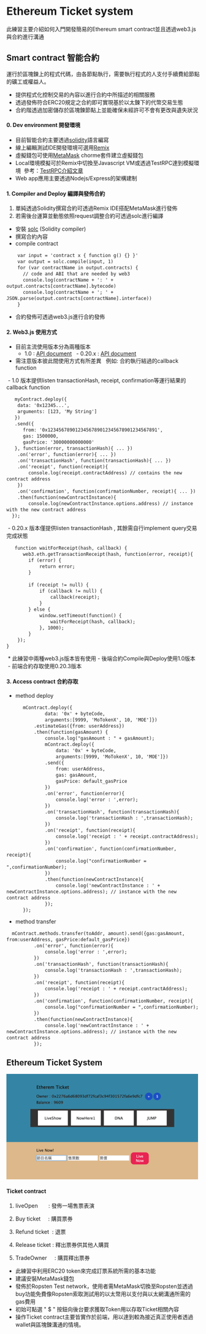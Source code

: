 # Ethereum Ticket system # 

此練習主要介紹如何入門開發簡易的Ethereum smart contract並且透過web3.js與合約進行溝通

## Smart contract 智能合約 ##

運行於區塊鍊上的程式代碼，由各節點執行，需要執行程式的人支付手續費給節點的礦工或權益人。
 * 提供程式化控制交易的內容以進行合約中所描述的相關服務
 * 透過發佈符合ERC20規定之合約即可實現基於以太鍊下的代幣交易生態
 * 合約階透過加密儲存於區塊鍊節點上並能確保未經許可不會有更改與遺失狀況

#### 0. Dev environment 開發環境 ####

 * 目前智能合約主要透過[solidity](http://solidity.readthedocs.io/en/v0.4.21/index.html)語言編寫
 * 線上編輯測試IDE開發環境可選用[Remix](https://ethereum.github.io/browser-solidity/)
 * 虛擬錢包可使用[MetaMask](https://metamask.io/) chorme套件建立虛擬錢包
 * Local環境模擬可於Remix中切換至Javascript VM或透過TestRPC達到模擬環境  參考：[TestRPC介紹文章](https://medium.com/taipei-ethereum-meetup/%E5%88%A9%E7%94%A8%E5%B7%A5%E5%85%B7%E5%8A%A0%E9%80%9Fdapp%E5%BB%BA%E7%BD%AE%E5%92%8C%E6%B8%AC%E8%A9%A6-fb08e77f208e)
 * Web app應用主要透過Nodejs/Express的架構建制
#### 1. Compiler and Deploy 編譯與發佈合約 ####
 1. 單純透過Solidity撰寫合約可透過Remix IDE搭配MetaMask進行發佈
 2. 若需後台運算並動態依照request調整合約可透過solc進行編譯

 * 安裝 [solc](https://www.npmjs.com/package/solc) (Solidity compiler)
 * 撰寫合約內容
 * compile contract
 ``` var solc = require('solc')
     var input = 'contract x { function g() {} }'
     var output = solc.compile(input, 1)
     for (var contractName in output.contracts) {
       // code and ABI that are needed by web3
       console.log(contractName + ': ' + output.contracts[contractName].bytecode)
       console.log(contractName + '; ' + JSON.parse(output.contracts[contractName].interface))
     }
```
 * 合約發佈可透過web3.js進行合約發佈
 
#### 2. Web3.js 使用方式 ####
 * 目前主流使用版本分為兩種版本
   - 1.0    : [API document](https://web3js.readthedocs.io/en/1.0/index.html)
   - 0.20.x : [API document](https://github.com/ethereum/wiki/wiki/JavaScript-API)
 * 需注意版本彼此間使用方式有所差異
   例如: 合約執行結過的callback function
   
  - 1.0 版本提供listen transactionHash, receipt, confirmation等運行結果的callback function
``` 
   myContract.deploy({
    data: '0x12345...',
    arguments: [123, 'My String']
   })
   .send({
      from: '0x1234567890123456789012345678901234567891',
      gas: 1500000,
      gasPrice: '30000000000000'
   }, function(error, transactionHash){ ... })
    .on('error', function(error){ ... })
    .on('transactionHash', function(transactionHash){ ... })
    .on('receipt', function(receipt){
        console.log(receipt.contractAddress) // contains the new contract address
    })
    .on('confirmation', function(confirmationNumber, receipt){ ... })
    .then(function(newContractInstance){
        console.log(newContractInstance.options.address) // instance with the new contract address
  });
``` 
  - 0.20.x 版本僅提供listen transactionHash , 其餘需自行implement query交易完成狀態
``` 
   function waitForReceipt(hash, callback) {
      web3.eth.getTransactionReceipt(hash, function(error, receipt){
        if (error) {
            return error;
        }
        
        if (receipt != null) {
            if (callback != null) {
                callback(receipt);
            }
        } else {
            window.setTimeout(function() {
                waitForReceipt(hash, callback);
            }, 1000);
        }
    });
}
```
  * 此練習中兩種web3.js版本皆有使用
    - 後端合約Compile與Deploy使用1.0版本
    - 前端合約存取使用0.20.3版本

#### 3. Access contract 合約存取 ####
  - method deploy
  ```
        mContract.deploy({
                data: '0x' + byteCode,
                arguments:[9999, 'MoTokenX', 10, 'MOE']})
            .estimateGas({from: userAddress})
            .then(function(gasAmount) {
                console.log("gasAmount : " + gasAmount);
                mContract.deploy({
                    data: '0x' + byteCode,
                    arguments:[9999, 'MoTokenX', 10, 'MOE']})
                .send({
                    from: userAddress,
                    gas: gasAmount,
                    gasPrice: default_gasPrice
                })
                .on('error', function(error){
                    console.log('error : ',error);
                })
                .on('transactionHash', function(transactionHash){
                    console.log('transactionHash : ',transactionHash);
                })
                .on('receipt', function(receipt){
                    console.log('receipt : ' + receipt.contractAddress);
                })
                .on('confirmation', function(confirmationNumber, receipt){
                    console.log("confirmationNumber = ",confirmationNumber);
                })
                .then(function(newContractInstance){
                    console.log('newContractInstance : ' + newContractInstance.options.address); // instance with the new contract address
                });            
        });
  ```
  - method transfer
  ```
    mContract.methods.transfer(toAddr, amount).send({gas:gasAmount, from:userAddress, gasPrice:default_gasPrice})
            .on('error', function(error){
                console.log('error : ',error);
            })
            .on('transactionHash', function(transactionHash){
                console.log('transactionHash : ',transactionHash);
            })
            .on('receipt', function(receipt){
                console.log('receipt : ' + receipt.contractAddress);
            })
            .on('confirmation', function(confirmationNumber, receipt){
                console.log("confirmationNumber = ",confirmationNumber);
            })
            .then(function(newContractInstance){
                console.log('newContractInstance : ' + newContractInstance.options.address); // instance with the new contract address
            });
```
## Ethereum Ticket System ##

<img src="https://github.com/momo457121/EthereumTicket/blob/master/SamplePic.png" width="500">

#### Ticket contract ####
1. liveOpen       : 發佈一場售票表演

2. Buy ticket     : 購買票券

3. Refund ticket  : 退票

4. Release ticket : 釋出票券供其他人購買

5. TradeOwner     : 購買釋出票券


 * 此練習中利用ERC20 token來完成訂票系統所需的基本功能
 * 建議安裝MetaMask錢包
 * 發佈於Ropsten Test network，使用者需MetaMask切換至Ropsten並透過buy功能免費像Ropsten索取測試用的以太幣用以支付與以太網溝通所需的gas費用
 * 初始可點選 " $ " 按鈕向後台要求獲取Token用以存取Ticket相關內容
 * 操作Ticket contract主要皆實作於前端，用以達到較為接近真正使用者透過wallet與區塊鍊溝通的情境。







 
